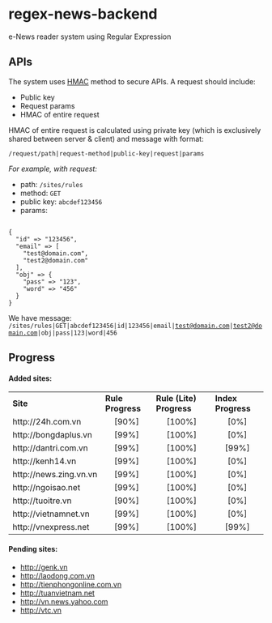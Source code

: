 # regex-news-backend

e-News reader system using Regular Expression

## APIs

The system uses [HMAC](http://en.wikipedia.org/wiki/Hash-based_message_authentication_code) method to secure APIs. A request should include:

- Public key
- Request params
- HMAC of entire request

HMAC of entire request is calculated using private key (which is exclusively
shared between server & client) and message with format:

<code>/request/path|request-method|public-key|request|params</code>

<em>For example, with request:</em>

- path: <code>/sites/rules</code>
- method: <code>GET</code>
- public key: <code>abcdef123456</code>
- params:
<code>
{
  "id" => "123456",
  "email" => [
    "test@domain.com",
    "test2@domain.com"
  ],
  "obj" => {
    "pass" => "123",
    "word" => "456"
  }
}
</code>

We have message: <code>/sites/rules|GET|abcdef123456|id|123456|email|test@domain.com|test2@domain.com|obj|pass|123|word|456</code>

## Progress
#### Added sites:

<table>
  <tr>
    <td><strong>Site</strong></td>
    <td><strong>Rule Progress</strong></td>
    <td><strong>Rule (Lite) Progress</strong></td>
    <td><strong>Index Progress</strong></td>
  </tr>
  <tr>
    <td>http://24h.com.vn</td>
    <td><center>[90%]</center></td>
    <td><center>[100%]</center></td>
    <td><center>[0%]</center></td>
  </tr>
  <tr>
    <td>http://bongdaplus.vn</td>
    <td><center>[99%]</center></td>
    <td><center>[100%]</center></td>
    <td><center>[0%]</center></td>
  </tr>
  <tr>
    <td>http://dantri.com.vn</td>
    <td><center>[99%]</center></td>
    <td><center>[100%]</center></td>
    <td><center>[99%]</center></td>
  </tr>
  <tr>
    <td>http://kenh14.vn</td>
    <td><center>[99%]</center></td>
    <td><center>[100%]</center></td>
    <td><center>[0%]</center></td>
  </tr>
  <tr>
    <td>http://news.zing.vn.vn</td>
    <td><center>[99%]</center></td>
    <td><center>[100%]</center></td>
    <td><center>[0%]</center></td>
  </tr>
  <tr>
    <td>http://ngoisao.net</td>
    <td><center>[99%]</center></td>
    <td><center>[100%]</center></td>
    <td><center>[0%]</center></td>
  </tr>
  <tr>
    <td>http://tuoitre.vn</td>
    <td><center>[90%]</center></td>
    <td><center>[100%]</center></td>
    <td><center>[0%]</center></td>
  </tr>
  <tr>
    <td>http://vietnamnet.vn</td>
    <td><center>[99%]</center></td>
    <td><center>[100%]</center></td>
    <td><center>[0%]</center></td>
  </tr>
  <tr>
    <td>http://vnexpress.net</td>
    <td><center>[99%]</center></td>
    <td><center>[100%]</center></td>
    <td><center>[99%]</center></td>
  </tr>
</table>

#### Pending sites:

- http://genk.vn
- http://laodong.com.vn
- http://tienphongonline.com.vn
- http://tuanvietnam.net
- http://vn.news.yahoo.com
- http://vtc.vn
